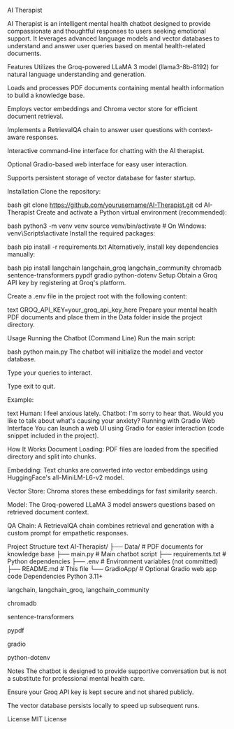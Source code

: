 AI Therapist

AI Therapist is an intelligent mental health chatbot designed to provide compassionate and thoughtful responses to users seeking emotional support. It leverages advanced language models and vector databases to understand and answer user queries based on mental health-related documents.

Features
Utilizes the Groq-powered LLaMA 3 model (llama3-8b-8192) for natural language understanding and generation.

Loads and processes PDF documents containing mental health information to build a knowledge base.

Employs vector embeddings and Chroma vector store for efficient document retrieval.

Implements a RetrievalQA chain to answer user questions with context-aware responses.

Interactive command-line interface for chatting with the AI therapist.

Optional Gradio-based web interface for easy user interaction.

Supports persistent storage of vector database for faster startup.

Installation
Clone the repository:

bash
git clone https://github.com/yourusername/AI-Therapist.git
cd AI-Therapist
Create and activate a Python virtual environment (recommended):

bash
python3 -m venv venv
source venv/bin/activate  # On Windows: venv\Scripts\activate
Install the required packages:

bash
pip install -r requirements.txt
Alternatively, install key dependencies manually:

bash
pip install langchain langchain_groq langchain_community chromadb sentence-transformers pypdf gradio python-dotenv
Setup
Obtain a Groq API key by registering at Groq's platform.

Create a .env file in the project root with the following content:

text
GROQ_API_KEY=your_groq_api_key_here
Prepare your mental health PDF documents and place them in the Data folder inside the project directory.

Usage
Running the Chatbot (Command Line)
Run the main script:

bash
python main.py
The chatbot will initialize the model and vector database.

Type your queries to interact.

Type exit to quit.

Example:

text
Human: I feel anxious lately.
Chatbot: I'm sorry to hear that. Would you like to talk about what's causing your anxiety?
Running with Gradio Web Interface
You can launch a web UI using Gradio for easier interaction (code snippet included in the project).

How It Works
Document Loading: PDF files are loaded from the specified directory and split into chunks.

Embedding: Text chunks are converted into vector embeddings using HuggingFace's all-MiniLM-L6-v2 model.

Vector Store: Chroma stores these embeddings for fast similarity search.

Model: The Groq-powered LLaMA 3 model answers questions based on retrieved document context.

QA Chain: A RetrievalQA chain combines retrieval and generation with a custom prompt for empathetic responses.

Project Structure
text
AI-Therapist/
├── Data/                   # PDF documents for knowledge base
├── main.py                 # Main chatbot script
├── requirements.txt        # Python dependencies
├── .env                    # Environment variables (not committed)
├── README.md               # This file
└── GradioApp/              # Optional Gradio web app code
Dependencies
Python 3.11+

langchain, langchain_groq, langchain_community

chromadb

sentence-transformers

pypdf

gradio

python-dotenv

Notes
The chatbot is designed to provide supportive conversation but is not a substitute for professional mental health care.

Ensure your Groq API key is kept secure and not shared publicly.

The vector database persists locally to speed up subsequent runs.

License
MIT License
